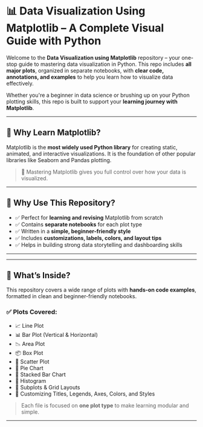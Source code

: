 # 📊 Data Visualization Using Matplotlib – A Complete Visual Guide with Python

Welcome to the **Data Visualization using Matplotlib** repository – your one-stop guide to mastering data visualization in Python. This repo includes **all major plots**, organized in separate notebooks, with **clear code, annotations, and examples** to help you learn how to visualize data effectively.

Whether you're a beginner in data science or brushing up on your Python plotting skills, this repo is built to support your **learning journey with Matplotlib**.

---

## 🧠 Why Learn Matplotlib?

Matplotlib is the **most widely used Python library** for creating static, animated, and interactive visualizations. It is the foundation of other popular libraries like Seaborn and Pandas plotting.

> 📌 Mastering Matplotlib gives you full control over how your data is visualized.

---

## 🎯 Why Use This Repository?

- ✅ Perfect for **learning and revising** Matplotlib from scratch  
- ✅ Contains **separate notebooks** for each plot type  
- ✅ Written in a **simple, beginner-friendly style**  
- ✅ Includes **customizations, labels, colors, and layout tips**  
- ✅ Helps in building strong data storytelling and dashboarding skills

---

---

## 📘 What’s Inside?

This repository covers a wide range of plots with **hands-on code examples**, formatted in clean and beginner-friendly notebooks.

### ✅ Plots Covered:

- 📈 Line Plot  
- 📊 Bar Plot (Vertical & Horizontal)  
- 📉 Area Plot  
- 📦 Box Plot  
- 📍 Scatter Plot  
- 🥧 Pie Chart  
- 🔗 Stacked Bar Chart  
- 🔲 Histogram  
- 🧊 Subplots & Grid Layouts  
- 🎯 Customizing Titles, Legends, Axes, Colors, and Styles  

> Each file is focused on **one plot type** to make learning modular and simple.

---

